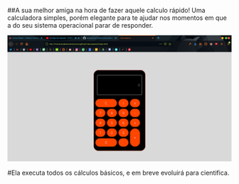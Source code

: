 
##A sua melhor amiga na hora de fazer aquele calculo rápido!
Uma calculadora simples, porém elegante para te ajudar nos momentos em que a do seu sistema operacional parar de responder.

<img src="imagens/calculadora.png">

#Ela executa todos os cálculos básicos, e em breve evoluirá para cientifica.
